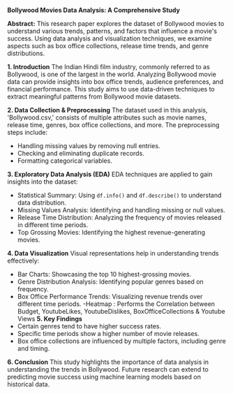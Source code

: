 **Bollywood Movies Data Analysis: A Comprehensive Study**

**Abstract:**
This research paper explores the dataset of Bollywood movies to understand various trends, patterns, and factors that influence a movie's success. Using data analysis and visualization techniques, we examine aspects such as box office collections, release time trends, and genre distributions.

**1. Introduction**
The Indian Hindi film industry, commonly referred to as Bollywood, is one of the largest in the world. Analyzing Bollywood movie data can provide insights into box office trends, audience preferences, and financial performance. This study aims to use data-driven techniques to extract meaningful patterns from Bollywood movie datasets.

**2. Data Collection & Preprocessing**
The dataset used in this analysis, 'Bollywood.csv,' consists of multiple attributes such as movie names, release time, genres, box office collections, and more. The preprocessing steps include:
- Handling missing values by removing null entries.
- Checking and eliminating duplicate records.
- Formatting categorical variables.

**3. Exploratory Data Analysis (EDA)**
EDA techniques are applied to gain insights into the dataset:
- Statistical Summary: Using `df.info()` and `df.describe()` to understand data distribution.
- Missing Values Analysis: Identifying and handling missing or null values.
- Release Time Distribution: Analyzing the frequency of movies released in different time periods.
- Top Grossing Movies: Identifying the highest revenue-generating movies.

**4. Data Visualization**
Visual representations help in understanding trends effectively:
- Bar Charts: Showcasing the top 10 highest-grossing movies.
- Genre Distribution Analysis: Identifying popular genres based on frequency.
- Box Office Performance Trends: Visualizing revenue trends over different time periods.
-Heatmap : Performs the Correlation between Budget, YoutubeLikes, YoutubeDislikes, BoxOfficeCollections & Youtube Views
**5. Key Findings**
- Certain genres tend to have higher success rates.
- Specific time periods show a higher number of movie releases.
- Box office collections are influenced by multiple factors, including genre and timing.

**6. Conclusion**
This study highlights the importance of data analysis in understanding the trends in Bollywood. Future research can extend to predicting movie success using machine learning models based on historical data.
